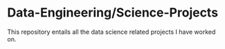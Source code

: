 # Data-Engineering/Science-Projects
This repository entails all the data science related projects I have worked on.
